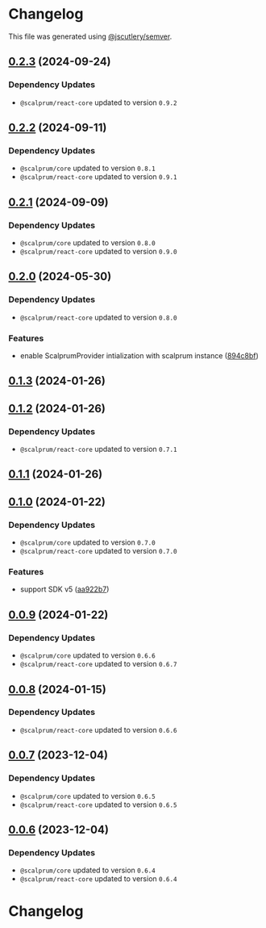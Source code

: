 # Changelog

This file was generated using [@jscutlery/semver](https://github.com/jscutlery/semver).

## [0.2.3](https://github.com/scalprum/scaffolding/compare/@scalprum/react-test-utils-0.2.2...@scalprum/react-test-utils-0.2.3) (2024-09-24)

### Dependency Updates

* `@scalprum/react-core` updated to version `0.9.2`
## [0.2.2](https://github.com/scalprum/scaffolding/compare/@scalprum/react-test-utils-0.2.1...@scalprum/react-test-utils-0.2.2) (2024-09-11)

### Dependency Updates

* `@scalprum/core` updated to version `0.8.1`
* `@scalprum/react-core` updated to version `0.9.1`
## [0.2.1](https://github.com/scalprum/scaffolding/compare/@scalprum/react-test-utils-0.2.0...@scalprum/react-test-utils-0.2.1) (2024-09-09)

### Dependency Updates

* `@scalprum/core` updated to version `0.8.0`
* `@scalprum/react-core` updated to version `0.9.0`
## [0.2.0](https://github.com/scalprum/scaffolding/compare/@scalprum/react-test-utils-0.1.3...@scalprum/react-test-utils-0.2.0) (2024-05-30)

### Dependency Updates

* `@scalprum/react-core` updated to version `0.8.0`

### Features

* enable ScalprumProvider intialization with scalprum instance ([894c8bf](https://github.com/scalprum/scaffolding/commit/894c8bf3d9f32a3f2236d8f1fac86a557cd09639))

## [0.1.3](https://github.com/scalprum/scaffolding/compare/@scalprum/react-test-utils-0.1.2...@scalprum/react-test-utils-0.1.3) (2024-01-26)

## [0.1.2](https://github.com/scalprum/scaffolding/compare/@scalprum/react-test-utils-0.1.1...@scalprum/react-test-utils-0.1.2) (2024-01-26)

### Dependency Updates

* `@scalprum/react-core` updated to version `0.7.1`
## [0.1.1](https://github.com/scalprum/scaffolding/compare/@scalprum/react-test-utils-0.1.0...@scalprum/react-test-utils-0.1.1) (2024-01-26)

## [0.1.0](https://github.com/scalprum/scaffolding/compare/@scalprum/react-test-utils-0.0.9...@scalprum/react-test-utils-0.1.0) (2024-01-22)

### Dependency Updates

* `@scalprum/core` updated to version `0.7.0`
* `@scalprum/react-core` updated to version `0.7.0`

### Features

* support SDK v5 ([aa922b7](https://github.com/scalprum/scaffolding/commit/aa922b710d50c2ae5058a4b11a623c93ce89edcf))

## [0.0.9](https://github.com/scalprum/scaffolding/compare/@scalprum/react-test-utils-0.0.8...@scalprum/react-test-utils-0.0.9) (2024-01-22)

### Dependency Updates

* `@scalprum/core` updated to version `0.6.6`
* `@scalprum/react-core` updated to version `0.6.7`
## [0.0.8](https://github.com/scalprum/scaffolding/compare/@scalprum/react-test-utils-0.0.7...@scalprum/react-test-utils-0.0.8) (2024-01-15)

### Dependency Updates

* `@scalprum/react-core` updated to version `0.6.6`
## [0.0.7](https://github.com/scalprum/scaffolding/compare/@scalprum/react-test-utils-0.0.6...@scalprum/react-test-utils-0.0.7) (2023-12-04)

### Dependency Updates

* `@scalprum/core` updated to version `0.6.5`
* `@scalprum/react-core` updated to version `0.6.5`
## [0.0.6](https://github.com/scalprum/scaffolding/compare/@scalprum/react-test-utils-0.0.5...@scalprum/react-test-utils-0.0.6) (2023-12-04)

### Dependency Updates

* `@scalprum/core` updated to version `0.6.4`
* `@scalprum/react-core` updated to version `0.6.4`
# Changelog
